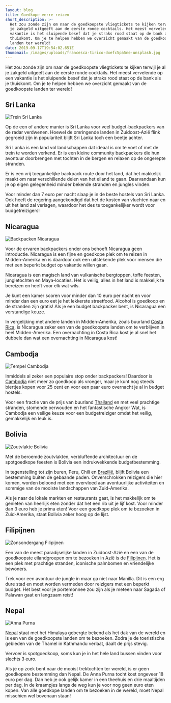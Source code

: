 ```yaml
---
layout: blog
title: Goedkope verre reizen
short_description: >-
  Het zou zonde zijn om naar de goedkoopste vliegtickets te kijken terwijl je al
  je zakgeld uitgeeft aan de eerste ronde cocktails. Het meest vervelende op een
  vakantie is het sluipende besef dat je straks rood staat op de bank als je
  thuiskomt. Om je te helpen hebben we overzicht gemaakt van de goedkoopste
  landen ter wereld!
date: 2019-09-17T19:54:02.651Z
thumbnail: /images/uploads/francesca-tirico-dxefc5pa5ne-unsplash.jpg
---
```

Het zou zonde zijn om naar de goedkoopste vliegtickets te kijken terwijl je al je zakgeld uitgeeft aan de eerste ronde cocktails. Het meest vervelende op een vakantie is het sluipende besef dat je straks rood staat op de bank als je thuiskomt. Om je te helpen hebben we overzicht gemaakt van de goedkoopste landen ter wereld!

## **Sri Lanka**

![Trein Sri Lanka](/images/uploads/egle-sidaraviciute-tsyniyzikiq-unsplash.jpg?nf_resize=fit&h=800 "Trein in Sri Lanka")

Op de een of andere manier is Sri Lanka voor veel budget-backpackers van de radar verdwenen. Hoewel de omringende landen in Zuidoost-Azië flink gegroeid zijn in populariteit blijft Sri Lanka toch een beetje achter.

Sri Lanka is een land vol landschappen dat ideaal is om te voet of met de trein te worden verkend. Er is een kleine community backpackers die hun avontuur doorbrengen met tochten in de bergen en relaxen op de ongerepte stranden.

Er is een vrij toegankelijke backpack route door het land, dat het makkelijk maakt om naar verschillende delen van het eiland te gaan. Daarvandaan kun je op eigen gelegenheid minder bekende stranden en jungles vinden.

Voor minder dan 7 euro per nacht slaap je in de beste hostels van Sri Lanka. Ook heeft de regering aangekondigd dat het de kosten van vluchten naar en uit het land zal verlagen, waardoor het des te toegankelijker wordt voor budgetreizigers!

## **Nicaragua**

![Backpacken Nicaragua](/images/uploads/ferdinand-feng-hdmlapxfm5u-unsplash.jpg?nf_resize=fit&h=800 "Granada in Nicaragua")

Voor de ervaren backpackers onder ons behoeft Nicaragua geen introductie. Nicaragua is een fijne en goedkope plek om te reizen in Midden-Amerika en is daardoor ook een uitstekende plek voor mensen die met een beperkt budget op vakantie willen gaan.

Nicaragua is een magisch land van vulkanische bergtoppen, toffe feesten, jungletochten en Maya-locaties. Het is veilig, alles in het land is makkelijk te bereizen en heeft voor elk wat wils.

Je kunt een kamer scoren voor minder dan 10 euro per nacht en voor minder dan een euro eet je het lekkerste streetfood. Alcohol is goedkoop en de stranden zijn gratis! Als je een budget backpacker bent, is Nicaragua een verstandige keuze.

In vergelijking met andere landen in Midden-Amerika, zoals buurland [Costa Rica](https://www.destination-unknown.nl/costa-rica), is Nicaragua zeker een van de goedkoopste landen om te verblijven in heel Midden-Amerika. Een overnachting in Costa Rica kost je al snel het dubbele dan wat een overnachting in Nicaragua kost!

## **Cambodja**

![Tempel Cambodja](/images/uploads/gyorgy-bakos-over7bwxxxg-unsplash.jpg?nf_resize=fit&h=800 "Angkor Wat in Cambodja")

Inmiddels al zeker een populaire stop onder backpackers! Daardoor is [Cambodja](https://www.destination-unknown.nl/cambodja) niet meer zo goedkoop als vroeger, maar je kunt nog steeds biertjes kopen voor 25 cent en voor een paar euro overnacht je al in budget hostels.

Voor een fractie van de prijs van buurland [Thailand](https://www.destination-unknown.nl/thailand) en met veel prachtige stranden, stomende oerwouden en het fantastische Angkor Wat, is Cambodja een veilige keuze voor een  budgetreiziger omdat het veilig, gemakkelijk en leuk is.

## **Bolivia**

![Zoutvlakte Bolivia](/images/uploads/samuel-scrimshaw-kp_87texcwi-unsplash.jpg?nf_resize=fit&h=800 "Zoutvlakte in Bolivia")

Met de beroemde zoutvlakten, verbluffende architectuur en de spotgoedkope feesten is Bolivia een indrukwekkende budgetbestemming. 

In tegenstelling tot zijn buren, Peru, Chili en [Brazilië](https://www.destination-unknown.nl/brazilie), blijft Bolivia een bestemming buiten de gebaande paden. Onverschrokken reizigers die hier komen, worden beloond met een overvloed aan avontuurlijke activiteiten en sommige van de mooiste landschappen van Zuid-Amerika.

Als je naar de lokale markten en restaurants gaat, is het makkelijk om te genieten van heerlijk eten zonder dat het een rib uit je lijf kost. Voor minder dan 3 euro heb je prima eten! Voor een goedkope plek om te bezoeken in Zuid-Amerika, staat Bolivia zeker hoog op de lijst.

## **Filipijnen**

![Zonsondergang Filipijnen](/images/uploads/cris-tagupa-lt7zmkth3o8-unsplash.jpg?nf_resize=fit&h=800 "Zonsondergang in de Filipijnen")

Een van de meest paradijselijke landen in Zuidoost-Azië en een van de goedkoopste eilandgroepen om te bezoeken in Azië is de [Filipijnen](https://www.destination-unknown.nl/filipijnen). Het is een plek met prachtige stranden, iconische palmbomen en vriendelijke bewoners.

Trek voor een avontuur de jungle in maar ga niet naar Manilla. Dit is een erg dure stad en moet worden vermeden door reizigers met een beperkt budget. Het best voor je portemonnee zou zijn als je meteen naar Sagada of Palawan gaat en langzaam reist!

## **Nepal**

![Anna Purna](/images/uploads/sebastian-pena-lambarri-wj9elwgxa6c-unsplash.jpg?nf_resize=fit&h=800 "Anna Purna tocht in Nepal")

[Nepal](https://www.destination-unknown.nl/nepal) staat met het Himalaya gebergte bekend als het dak van de wereld en is een van de goedkoopste landen om te bezoeken. Zodra je de toeristische gebieden van de Thamel in Kathmandu verlaat, daalt de prijs stevig.

Vervoer is spotgoedkoop, soms kun je in het hele land bussen vinden voor slechts 3 euro.

Als je op zoek bent naar de mooist trektochten ter wereld, is er geen goedkopere bestemming dan Nepal. De Anna Purna tocht kost ongeveer 18 euro per dag. Dan heb je ook gelijk kamer in een theehuis en drie maaltijden per dag. In de kraampjes langs de weg kun je voor nog geen euro eten kopen. Van alle goedkope landen om te bezoeken in de wereld, moet Nepal misschien wel bovenaan staan!
